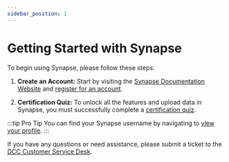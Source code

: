 ```yaml
---
sidebar_position: 1
---
```


# Getting Started with Synapse

To begin using Synapse, please follow these steps:

1. **Create an Account:** Start by visiting the [Synapse Documentation Website](https://help.synapse.org/docs/Getting-Started.2055471150.html) and [register for an account](https://www.synapse.org/#!RegisterAccount:0).

2. **Certification Quiz:** To unlock all the features and upload data in Synapse, you must successfully complete a [certification quiz](https://www.synapse.org/#!Quiz:Certification).

:::tip Pro Tip
You can find your Synapse username by navigating to [view your profile](https://www.synapse.org/#!Profile:v).
:::

If you have any questions or need assistance, please submit a ticket to the [DCC Customer Service Desk](https://sagebionetworks.jira.com/servicedesk/customer/portal/17).
